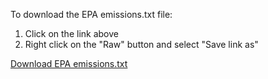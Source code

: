 To download the EPA emissions.txt file:  

1. Click on the link above  
2. Right click on the "Raw" button and select "Save link as"

[Download EPA emissions.txt](https://github.com/gschivley/Teaching-python/blob/master/Pandas/EPA%20emissions.txt?raw=true)
